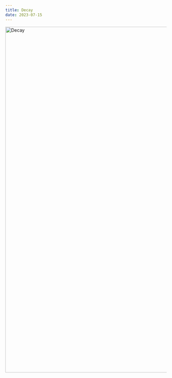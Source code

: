 ```yaml
---
title: Decay
date: 2023-07-15
---
```


<img src="/images/drawing-004.webp" alt="Decay" width="1080" height="1080" />
